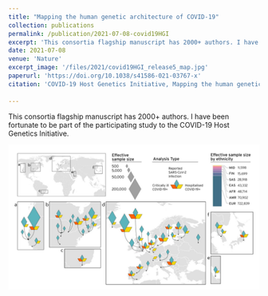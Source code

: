 ```yaml
---
title: "Mapping the human genetic architecture of COVID-19"
collection: publications
permalink: /publication/2021-07-08-covid19HGI
excerpt: 'This consortia flagship manuscript has 2000+ authors. I have been fortunate to be part of the participating study to the COVID-19 Host Genetics Initiative.'
date: 2021-07-08
venue: 'Nature'
excerpt_image: '/files/2021/covid19HGI_release5_map.jpg'
paperurl: 'https://doi.org/10.1038/s41586-021-03767-x'
citation: 'COVID-19 Host Genetics Initiative, Mapping the human genetic architecture of COVID-19. Nature 600(7890), 472-477 (2021).'

---
```


This consortia flagship manuscript has 2000+ authors. I have been fortunate to be part of the participating study to the COVID-19 Host Genetics Initiative.

![COVID19 HGI participating studies](/files/2021/covid19HGI_release5_map.jpg)

